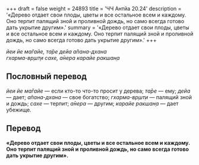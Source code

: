 +++
draft = false
weight = 24893
title = 'ЧЧ Антйа 20.24'
description = '«Дерево отдает свои плоды, цветы и все остальное всем и каждому. Оно терпит палящий зной и проливной дождь, но само всегда готово дать укрытие другим».'
summary = '«Дерево отдает свои плоды, цветы и все остальное всем и каждому. Оно терпит палящий зной и проливной дождь, но само всегда готово дать укрытие другим».'
+++

_йеи йе ма̄гайе, та̄ре дейа а̄пана-дхана  
гхарма-вр̣шт̣и сахе, а̄нера карайе ракшан̣а_

## Пословный перевод

_йеи_ _йе_ _ма̄гайе_ — если кто-то что-то просит у дерева; _та̄ре_ — ему; _дейа_ — дает; _а̄пана_\-_дхана_ — свое богатство; _гхарма_\-_вр̣шт̣и_ — палящий зной и дождь; _сахе_ — терпит; _а̄нера_ — другим; _карайе_ _ракшан̣а_ — дает убежище.

## Перевод

**«Дерево отдает свои плоды, цветы и все остальное всем и каждому. Оно терпит палящий зной и проливной дождь, но само всегда готово дать укрытие другим».**
